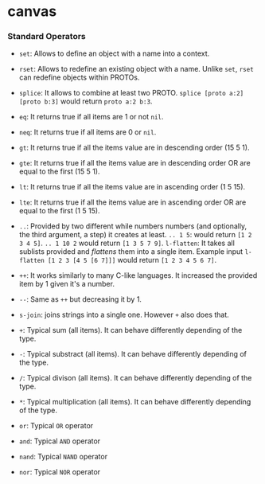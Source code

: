 # canvas

### Standard Operators

- `set`: Allows to define an object with a name into a context.
- `rset`: Allows to redefine an existing object with a name. Unlike `set`, `rset` can redefine objects within PROTOs.
- `splice`: It allows to combine at least two PROTO. `splice [proto a:2] [proto b:3]` would return `proto a:2 b:3`.
- `eq`: It returns true if all items are 1 or not `nil`.
- `neq`: It returns true if all items are 0 or `nil`.
- `gt`: It returns true if all the items value are in descending order (15 5 1).
- `gte`: It returns true if all the items value are in descending order OR are equal to the first (15 5 1).
- `lt`: It returns true if all the items value are in ascending order (1 5 15).
- `lte`: It returns true if all the items value are in ascending order OR are equal to the first (1 5 15).
- `..`: Provided by two different while numbers numbers (and optionally, the third argument, a step) it creates at least. `.. 1 5`: would return `[1 2 3 4 5]`. `.. 1 10 2` would return `[1 3 5 7 9]`.
`l-flatten`: It takes all sublists provided and _flattens_ them into a single item. Example input `l-flatten [1 2 3 [4 5 [6 7]]]` would return `[1 2 3 4 5 6 7]`.
- `++`: It works similarly to many C-like languages. It increased the provided item by 1 given it's a number.
- `--`: Same as `++` but decreasing it by 1.
- `s-join`: joins strings into a single one. However `+` also does that.

- `+`: Typical sum (all items). It can behave differently depending of the type.
- `-`: Typical substract (all items). It can behave differently depending of the type.
- `/`: Typical divison (all items). It can behave differently depending of the type.
- `*`: Typical multiplication (all items). It can behave differently depending of the type.
- `or`: Typical `OR` operator
- `and`: Typical `AND` operator
- `nand`: Typical `NAND` operator
- `nor`: Typical `NOR` operator